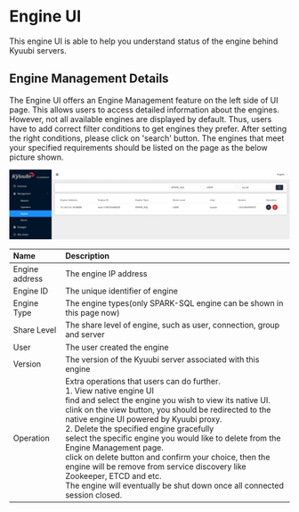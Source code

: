 <!--
- Licensed to the Apache Software Foundation (ASF) under one or more
- contributor license agreements.  See the NOTICE file distributed with
- this work for additional information regarding copyright ownership.
- The ASF licenses this file to You under the Apache License, Version 2.0
- (the "License"); you may not use this file except in compliance with
- the License.  You may obtain a copy of the License at
-
-   http://www.apache.org/licenses/LICENSE-2.0
-
- Unless required by applicable law or agreed to in writing, software
- distributed under the License is distributed on an "AS IS" BASIS,
- WITHOUT WARRANTIES OR CONDITIONS OF ANY KIND, either express or implied.
- See the License for the specific language governing permissions and
- limitations under the License.
-->

# Engine UI

This engine UI is able to help you understand status of the engine behind Kyuubi servers.

## Engine Management Details

The Engine UI offers an Engine Management feature on the left side of UI page. This allows users to access detailed information about the engines.
However, not all available engines are displayed by default. Thus, users have to add correct filter conditions to get engines they prefer. After setting the right conditions, please click on 'search' button.
The engines that meet your specified requirements should be listed on the page as the below picture shown.

![workspace](../../imgs/ui/engine_ui.png)

| Name           | Description                                                                                                                                                                                                                                                                                                                                                                                                                                                                                                                                                                                                          |
|:---------------|:---------------------------------------------------------------------------------------------------------------------------------------------------------------------------------------------------------------------------------------------------------------------------------------------------------------------------------------------------------------------------------------------------------------------------------------------------------------------------------------------------------------------------------------------------------------------------------------------------------------------|
| Engine address | The engine IP address                                                                                                                                                                                                                                                                                                                                                                                                                                                                                                                                                                                                |
| Engine ID      | The unique identifier of engine                                                                                                                                                                                                                                                                                                                                                                                                                                                                                                                                                                                      |
| Engine Type    | The engine types(only SPARK-SQL engine can be shown in this page now)                                                                                                                                                                                                                                                                                                                                                                                                                                                                                                                                                |
| Share Level    | The share level of engine, such as user, connection, group and server                                                                                                                                                                                                                                                                                                                                                                                                                                                                                                                                                |
| User           | The user created the engine                                                                                                                                                                                                                                                                                                                                                                                                                                                                                                                                                                                          |
| Version        | The version of the Kyuubi server associated with this engine                                                                                                                                                                                                                                                                                                                                                                                                                                                                                                                                                         |
| Operation      | Extra operations that users can do further.<br/> 1. View native engine UI<br/>find and select the engine you wish to view its native UI. <br/>clink on the view button, you should be redirected to the native engine UI powered by Kyuubi proxy.  <br/>2. Delete the specified engine gracefully <br/>select the specific engine you would like to delete from the Engine Management page. <br/>click on delete button and confirm your choice, then the engine will be remove from service discovery like Zookeeper, ETCD and etc. <br/>The engine will eventually be shut down once all connected session closed. |

